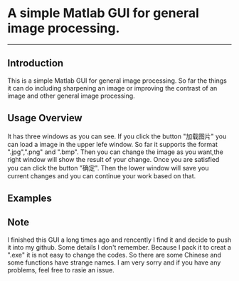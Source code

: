 # A simple Matlab GUI for general image processing.
---
## Introduction
This is a simple Matlab GUI for general image processing. So far the things it can do including sharpening an image or improving the contrast of an image and other general image processing.

## Usage Overview
It has three windows as you can see. If you click the button "加载图片" you can load a image in the upper lefe window. So far it supports the format ".jpg",".png" and ".bmp". Then you can change the image as you want,the right window will show the result of your change. Once you are satisfied you can click the button "确定". Then the lower window will save you current changes and you can continue your work based on that.

## Examples



## Note
I finished this GUI a long times ago and rencently I find it and decide to push it into my github. Some details I don't remember. Because I pack it to creat a ".exe" it is not easy to change the codes. So there are some Chinese and some functions have strange names. I am very sorry and if you have any problems, feel free to rasie an issue.  



 
